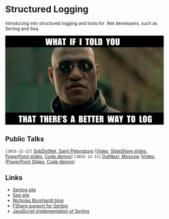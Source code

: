 # Structured Logging

Introducing into structured logging and tools for .Net developers, such as Serilog and Seq.

![Better way to log](./Images/Morpheus.jpg)

## Public Talks
`[2015-12-22]` [SpbDotNet, Saint Petersburg](https://spbdotnet.timepad.ru/event/276704/) ([Video](http://www.youtube.com/watch?v=f0UGDHT7ZwY), [SlideShare slides](http://www.slideshare.net/yu5k3/structured-logging), [PowerPoint slides](../../spbdotnet/StructuredLogging/StructuredLogging.pptx), [Code demos](../../spbdotnet/StructuredLogging/Demo))
`[2015-12-11]` [DotNext, Moscow](http://msk2015.dotnext.ru/talks/kulakov/) ([Video](https://www.youtube.com/watch?v=wy9YbBqhHqQ), ([PowerPoint Slides](../../dotnext/StructuredLogging/StructuredLogging.pptx), [Code demos](../../dotnext/StructuredLogging/Demo))

## Links
- [Serilog site](http://serilog.net/)
- [Seq site](https://getseq.net/)
- [Nicholas Blumhardt blog](http://nblumhardt.com/)
- [FSharp support for Serilog](https://github.com/destructurama/fsharp)
- [JavaScript implementation of Serilog](https://github.com/structured-log/structured-log)
